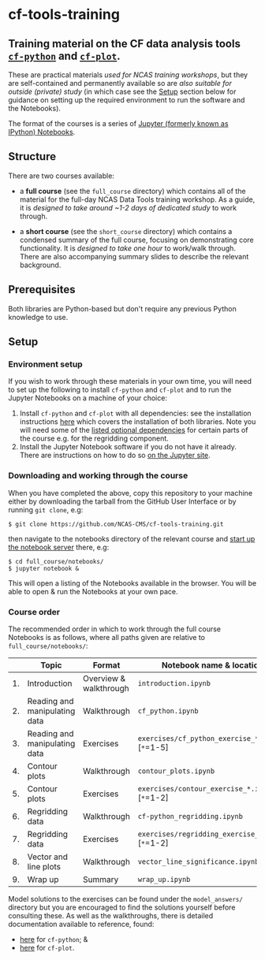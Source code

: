# cf-tools-training

## Training material on the CF data analysis tools [``cf-python``](https://ncas-cms.github.io/cf-python) and [``cf-plot``](http://ajheaps.github.io/cf-plot).

These are practical materials *used for NCAS training workshops*, but
they are self-contained and permanently available so are *also suitable for
outside (private) study* (in which case see the [Setup](#setup) section
below for guidance on setting up the required environment to run
the software and the Notebooks).

The format of the courses is a series of
[Jupyter (formerly known as IPython) Notebooks](https://jupyter-notebook.readthedocs.io/en/stable/notebook.html).


## Structure

There are two courses available:

* a **full course** (see the ``full_course`` directory) which contains all of
  the material for the full-day NCAS Data Tools training workshop. As a guide,
  it is *designed to take around ~1-2 days of dedicated study* to work
  through.

* a **short course** (see the ``short_course`` directory) which contains
  a condensed summary of the full course, focusing on demonstrating core
  functionality. It is *designed to take one hour* to work/walk through.
  There are also accompanying summary slides to describe the relevant
  background.


## Prerequisites

Both libraries are Python-based but don't require any previous Python
knowledge to use.


## Setup


### Environment setup

If you wish to work through these materials in your own time, you will
need to set up the following to install ``cf-python`` and ``cf-plot`` and to
run the Jupyter Notebooks on a machine of your choice:

1. Install ``cf-python`` and ``cf-plot`` with all dependencies: see the
   installation instructions
   [here](https://ncas-cms.github.io/cf-python/installation.html) which
   covers the installation of both libraries. Note you will need some of
   the [listed optional dependencies](https://ncas-cms.github.io/cf-python/installation.html#optional)
   for certain parts of the course e.g. for the regridding component.
2. Install the Jupyter Notebook software if you do not have it already. There
   are instructions on how to do so
   [on the Jupyter site](https://jupyter.readthedocs.io/en/latest/install.html).


### Downloading and working through the course

When you have completed the above, copy this repository to your machine
either by downloading the tarball from the GitHub User Interface or by
running ``git clone``, e.g:

```console
$ git clone https://github.com/NCAS-CMS/cf-tools-training.git
```

then navigate to the notebooks directory of the relevant course and
[start up the notebook server](https://jupyter-notebook.readthedocs.io/en/stable/notebook.html#starting-the-notebook-server) there, e.g:

```console
$ cd full_course/notebooks/
$ jupyter notebook &
```

This will open a listing of the Notebooks available in the browser.
You will be able to open & run the Notebooks at your own pace.


### Course order

The recommended order in which to work through the full course Notebooks
is as follows, where all paths given are relative to
``full_course/notebooks/``:

| | Topic | Format | Notebook name & location |
|---|---|---|---|
| 1. | Introduction | Overview & walkthrough | ``introduction.ipynb`` |
| 2. | Reading and manipulating data | Walkthrough | ``cf_python.ipynb`` |
| 3. | Reading and manipulating data | Exercises | ``exercises/cf_python_exercise_*.ipynb`` [``*``=1-5] |
| 4. | Contour plots | Walkthrough | ``contour_plots.ipynb`` |
| 5. | Contour plots | Exercises | ``exercises/contour_exercise_*.ipynb`` [``*``=1-2] |
| 6. | Regridding data | Walkthrough | ``cf-python_regridding.ipynb`` |
| 7. | Regridding data | Exercises | ``exercises/regridding_exercise_*.ipynb`` [``*``=1-2] |
| 8. | Vector and line plots | Walkthrough | ``vector_line_significance.ipynb`` |
| 9. | Wrap up| Summary | ``wrap_up.ipynb`` |

Model solutions to the exercises can be found under the
``model_answers/`` directory but you are encouraged to find the solutions
yourself before consulting these. As well as the walkthroughs, there is
detailed documentation available to reference, found:

* [here](https://ncas-cms.github.io/cf-python/) for ``cf-python``; &
* [here](http://ajheaps.github.io/cf-plot/) for ``cf-plot``.
